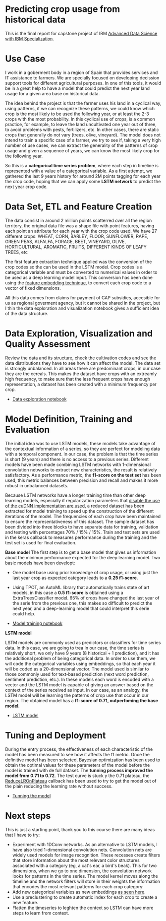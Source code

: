 # Predicting crop usage from historical data
This is the final report for capstone project of IBM [Advanced Data Science with IBM Specialization](https://www.coursera.org/specializations/advanced-data-science-ibm).

# Use Case
I work in a goberment body in a region of Spain that provides services and IT assistance to farmers. We are specially focused on developing decission support tools for different agricultural purposes. In one of this tools, it would be in a great help to have a model that could predict the next year land usage for a given area base on historical data.

The idea behind the project is that the farmer uses his land in a cyclical way, using patterns, if we can recognize these patterns, we could know which crop is the most likely to be used the following year, or at least the 2-3 crops with the most probability.
In this cyclical use of crops, is a common practice, for example, to leave the land uncultivated one year out of three, to avoid problems with pests, fertilizers, etc. In other cases, there are static crops that generally do not vary (trees, olive, vineyard).
The model does not intend to train a specific case of a farmer, we try to see if, taking a very high number of use cases, we can extract the generality of the patterns of crop usage and given a sequence of years, we can know the most likely crop for the following year.

So this is a **categorical time series problem**, where each step in timeline is represented with a value of a categorical variable. 
As a first attempt, we gathered the last 9 years history for around 2M points tagging for each year the crop code, hoping that we can apply some **LSTM network** to predict the next year crop code. 

# Data Set, ETL and Feature Creation
The data consist in around 2 million points scatterred over all the region territory, the original data file was a shape file with point features, having each point an attribute for each year with the crop code used.
We have 27 different crops: WHEAT, CORN, BARLEY, FLOOR, SUNFLOWER, RAPE, GREEN PEAS, ALFALFA, FORAGE, BEET, VINEYARD, OLIVE, HORTICULTURAL, AROMATIC, FRUITS, DIFFERENT KINDS OF LEAFY TREES, etc

The first feature extraction technique applied was the conversion of the crop codes so the can be used in the LSTM model. Crop codes is a categorical variable and must be converted to numerical values in order to be used as a deep learning model input. 
This conversion has been done using the [feature embedding technique](https://cloud.google.com/solutions/machine-learning/overview-extracting-and-serving-feature-embeddings-for-machine-learning), to convert each crop code to a vector of fixed dimensions.

All this data comes from claims for payment of CAP subsidies, accesible for us as regional goverment agency, but it cannot be shared in the project, but I thin the data exploration and visualization notebook gives a sufficient idea of the data structure.

# Data Exploration, Visualization and Quality Assessment
Review the data and its structure, check the cultivation codes and see the data distributions they have to see how it can affect the model.
The data set is strongly unbalanced. In all areas there are predominant crops, in our case they are the cereals. This makes the dataset have crops with an extreamly high frequency, to make sure that the less frequent crops have enough representation, a dataset has been created with a minimum frequency per crop.

* [Data exploration notebook](course/eda_sampling.ipynb)

# Model Definition, Training and Evaluation
The initial idea was to use LSTM models, these models take advantage of the contextual information of a series, so they are perfect for modeling data with a temporal component. In our case, the problem is that the time series is short (9 years) and there is no access to a previous series. Different models have been made combining LSTM networks with 1-dimensional convolution networks to extract new characteristics, the result is relatively satisfactory.
As a performance metric, the **f1-score on the test set** has been used, this metric balances between precision and recall and makes it more robust in unbalanced datasets.

Because LSTM networks have a longer training time than other deep learning models, especially if regularization parameters that [disable the use of the cuDNN implementation are used](https://keras.io/api/layers/recurrent_layers/lstm/), a reduced dataset has been extracted for model training to speed up the construction of the different iterations of the model. The frequencies of each crop have been maintained to ensure the representativeness of this dataset.
The sample dataset has been divided into three blocks to have separate data for training, validation and testing with percentages 70% / 15% / 15%. Train and test sets are used in the keras callback to measures performance during the training and the test set is used for final evaluation.

**Base model**
The first step is to get a base model that gives us information about the minimun performance expected for the deep learning model. Two basic models have been developt:
* One model base using prior knowledge of crop usage, or using just the last year crop as expected category leads to a **0.25 f1-score**.
* Using TPOT, an AutoML library that automatically trains state of art models, in this case a **0.5 f1-score**  is obtained using a ExtraTreesClassifier model. 
65% of crops have changed the last year of the serie from the previous one, this makes so difficult to predict the next year, and a deep-learning model that could interpret this serie could help. 

* [Model training notebook](course/modeling_base_tpot.ipynb)

**LSTM model**

LSTM models are commonly used as predictors or classifiers for time series data. In this case, we are going to trea
In our case, the time series is relatively short, we only have 9 years (8 historical + 1 prediction), and it has the additional problem of being categorical data.
In order to use them, we will code the categorical variables using embeddings, so that each year it will be coded as a 20-dimensional vector.
The model used is similar to those commonly used for text-based prediction (next word prediction, sentiment prediction, etc.). In these models each word is encoded with a vector and the LSTM model is capable of giving an answer based on the context of the series received as input.
In our case, as an analogy, the LSTM model will be learning the patterns of crop use that occur in our region.
The obtained model has a **f1-score of 0.71, outperfoming the base model**.
* [LSTM model](course/modeling_lstm_keras.ipynb)

# Tuning and Deployment
During the entry process, the effectiveness of each characteristic of the model has been measured to see how it affects the f1 metric.
Once the definitive model has been selected, Bayesian optimization has been used to obtain the optimal values for these parameters of the model before the model is trained with de full dataset.
The **tunning process improved the model from 0.71 to 0.72**. 
The test curve is stuck y the 0.71 plateau, the [ReduceLROnPlateau](https://keras.io/api/callbacks/reduce_lr_on_plateau/) callback has been used to try to get the  model out of the plain reducing the learning rate without success. 

* [Tunning the model](course/modeling_keras.ipynb#Parameter-Tunning)

# Next steps
This is just a starting point, thank you to this course 
there are many ideas that I have to try:
* Experiment with 1DConv networks. As an alternative to LSTM models, I have also tried 1-dimensional convolution nets. Convolution nets are widely used models for image recognition. These recesses create filters that store information about the most relevant color structures associated with a category (eg, a cat's ear, a bird's beak). This for two dimensions, when we go to one dimension, the convolution network looks for patterns in the time series. The model kernel moves along the timeline and the network filters will store in their weights the information that encodes the most relevant patterns for each crop category·
* Add new categorical variables as new embeddings [as seen here](https://github.com/mmortazavi/EntityEmbedding-Working_Example).
* Use a preclustering to create automatic index for each crop to create a new feature.
* Flatten the timeseries to leghten the context so LSTM can have more steps to learn from context.
